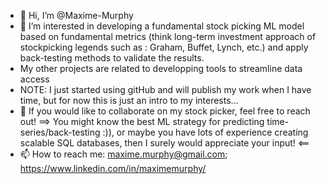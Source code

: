 - 👋 Hi, I’m @Maxime-Murphy
- 👀 I’m interested in developing a fundamental stock picking ML model based on fundamental metrics (think long-term investment approach of stockpicking legends such as : Graham, Buffet, Lynch, etc.) and apply back-testing methods to validate the results. 
- My other projects are related to developping tools to streamline data access
- NOTE: I just started using gitHub and will publish my work when I have time, but for now this is just an intro to my interests... 
- 💞️ If you would like to collaborate on my stock picker, feel free to reach out! ==> You might know the best ML strategy for predicting time-series/back-testing :)), or maybe you have lots of experience creating scalable SQL databases, then I surely would appreciate your input! <==
- 📫 How to reach me: maxime.murphy@gmail.com; https://www.linkedin.com/in/maximemurphy/

<!---
Maxime-Murphy/Maxime-Murphy is a ✨ special ✨ repository because its `README.md` (this file) appears on your GitHub profile.
You can click the Preview link to take a look at your changes.
--->
